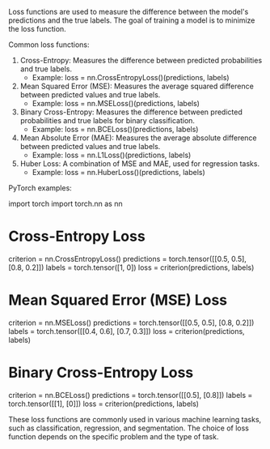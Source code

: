 Loss functions are used to measure the difference between the model's predictions and the true labels. The goal of training a model is to minimize the loss function.

Common loss functions:

1. Cross-Entropy: Measures the difference between predicted probabilities and true labels.
    - Example: loss = nn.CrossEntropyLoss()(predictions, labels)
2. Mean Squared Error (MSE): Measures the average squared difference between predicted values and true labels.
    - Example: loss = nn.MSELoss()(predictions, labels)
3. Binary Cross-Entropy: Measures the difference between predicted probabilities and true labels for binary classification.
    - Example: loss = nn.BCELoss()(predictions, labels)
4. Mean Absolute Error (MAE): Measures the average absolute difference between predicted values and true labels.
    - Example: loss = nn.L1Loss()(predictions, labels)
5. Huber Loss: A combination of MSE and MAE, used for regression tasks.
    - Example: loss = nn.HuberLoss()(predictions, labels)

PyTorch examples:

import torch
import torch.nn as nn

# Cross-Entropy Loss
criterion = nn.CrossEntropyLoss()
predictions = torch.tensor([[0.5, 0.5], [0.8, 0.2]])
labels = torch.tensor([1, 0])
loss = criterion(predictions, labels)

# Mean Squared Error (MSE) Loss
criterion = nn.MSELoss()
predictions = torch.tensor([[0.5, 0.5], [0.8, 0.2]])
labels = torch.tensor([[0.4, 0.6], [0.7, 0.3]])
loss = criterion(predictions, labels)

# Binary Cross-Entropy Loss
criterion = nn.BCELoss()
predictions = torch.tensor([[0.5], [0.8]])
labels = torch.tensor([[1], [0]])
loss = criterion(predictions, labels)

These loss functions are commonly used in various machine learning tasks, such as classification, regression, and segmentation. The choice of loss function depends on the specific problem and the type of task.
